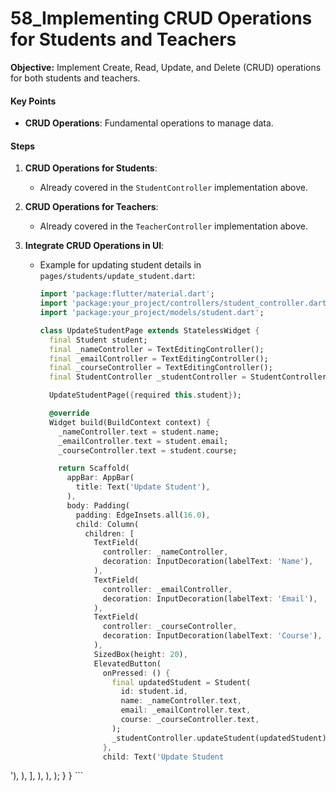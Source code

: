 # 58_Implementing CRUD Operations for Students and Teachers

**Objective:** Implement Create, Read, Update, and Delete (CRUD) operations for both students and teachers.

#### Key Points

- **CRUD Operations**: Fundamental operations to manage data.

#### Steps

1. **CRUD Operations for Students**:
   - Already covered in the `StudentController` implementation above.

2. **CRUD Operations for Teachers**:
   - Already covered in the `TeacherController` implementation above.

3. **Integrate CRUD Operations in UI**:
   - Example for updating student details in `pages/students/update_student.dart`:

     ```dart
     import 'package:flutter/material.dart';
     import 'package:your_project/controllers/student_controller.dart';
     import 'package:your_project/models/student.dart';

     class UpdateStudentPage extends StatelessWidget {
       final Student student;
       final _nameController = TextEditingController();
       final _emailController = TextEditingController();
       final _courseController = TextEditingController();
       final StudentController _studentController = StudentController();

       UpdateStudentPage({required this.student});

       @override
       Widget build(BuildContext context) {
         _nameController.text = student.name;
         _emailController.text = student.email;
         _courseController.text = student.course;

         return Scaffold(
           appBar: AppBar(
             title: Text('Update Student'),
           ),
           body: Padding(
             padding: EdgeInsets.all(16.0),
             child: Column(
               children: [
                 TextField(
                   controller: _nameController,
                   decoration: InputDecoration(labelText: 'Name'),
                 ),
                 TextField(
                   controller: _emailController,
                   decoration: InputDecoration(labelText: 'Email'),
                 ),
                 TextField(
                   controller: _courseController,
                   decoration: InputDecoration(labelText: 'Course'),
                 ),
                 SizedBox(height: 20),
                 ElevatedButton(
                   onPressed: () {
                     final updatedStudent = Student(
                       id: student.id,
                       name: _nameController.text,
                       email: _emailController.text,
                       course: _courseController.text,
                     );
                     _studentController.updateStudent(updatedStudent);
                   },
                   child: Text('Update Student

'),
                 ),
               ],
             ),
           ),
         );
       }
     }
     ```
